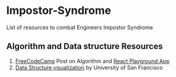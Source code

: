 # Impostor-Syndrome
List of resources to combat Engineers Impostor Syndrome

## Algorithm and Data structure Resources 
1. [FreeCodeCamp][Medium/LearningAlgo] Post on Algorithm and [React Playground App](http://cs-playground-react.surge.sh/)
2. [Data Structure visualization][usfca/DBV] by University of San Francisco




[Medium/LearningAlgo]: https://medium.freecodecamp.org/i-built-an-app-that-makes-learning-algorithms-and-data-structures-way-more-fun-46fbb8afacaf
[usfca/DBV]: https://www.cs.usfca.edu/~galles/visualization/Algorithms.html